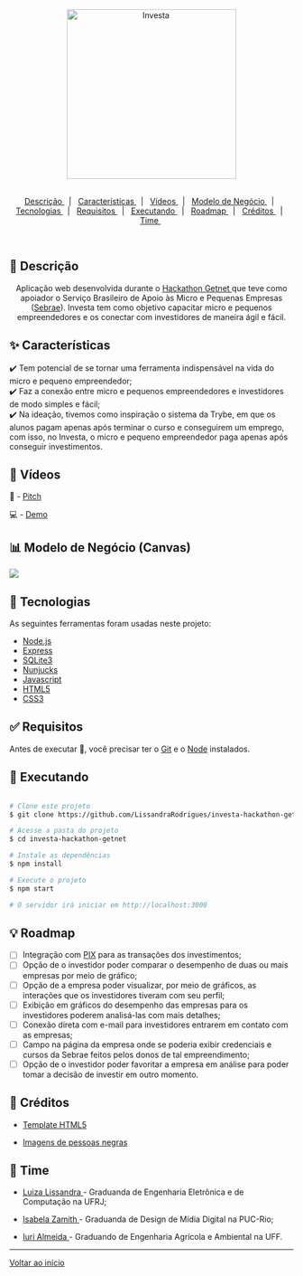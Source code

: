 <div align = "center" id = "top"> 
	
  <img width = "300" src = "https://github.com/LissandraRodrigues/investa-hackathon-getnet/blob/master/logo.png" alt = "Investa" />

</div>
<br>
<p align = "center">
  <a href = "#descricao"> Descrição </a> &#xa0; | &#xa0; 
  <a href = "#caracteristicas"> Características </a> &#xa0; | &#xa0;
  <a href = "#videos"> Vídeos </a> &#xa0; | &#xa0;
  <a href = "#canvas"> Modelo de Negócio </a> &#xa0; | &#xa0;
  <a href = "#tecnologias"> Tecnologias </a> &#xa0; | &#xa0;
  <a href = "#requisitos"> Requisitos </a> &#xa0; | &#xa0;
  <a href = "#executando"> Executando </a> &#xa0; | &#xa0;
  <a href = "#roadmap"> Roadmap </a> &#xa0; | &#xa0;
  <a href = "#creditos"> Créditos </a> &#xa0; | &#xa0;
  <a href = "#time"> Time </a> &#xa0; 
</p>

<br>

<div id = "descricao"> 

## :dart: Descrição ##

<p align = "center">
    Aplicação web desenvolvida durante o <a href = "https://www.hackathongetnet.com.br/"> Hackathon Getnet </a> que teve como apoiador
    o Serviço Brasileiro de Apoio às Micro e Pequenas Empresas (<a href = "https://www.sebrae.com.br/sites/PortalSebrae">Sebrae</a>). Investa 
    tem como objetivo capacitar micro e pequenos empreendedores e os conectar com investidores de maneira ágil e fácil. 
</p>

</div>

<div id = "caracteristicas"> 

## :sparkles: Características ##

:heavy_check_mark: Tem potencial de se tornar uma ferramenta indispensável na vida do micro e pequeno empreendedor;\
:heavy_check_mark: Faz a conexão entre micro e pequenos empreendedores e investidores de modo simples e fácil;\
:heavy_check_mark: Na ideação, tivemos como inspiração o sistema da Trybe, em que os alunos pagam apenas após terminar o curso e conseguirem um emprego, com isso, no Investa, o micro e pequeno empreendedor paga apenas após conseguir investimentos.

</div>

<div id = "videos"> 

## :movie_camera: Vídeos ##

:thought_balloon:  - <a href = ""> Pitch </a>

:computer:  - <a href = ""> Demo </a>

</div>

<div id = "canvas">

## :bar_chart: Modelo de Negócio (Canvas) ##

<img align = "center" src = "https://github.com/LissandraRodrigues/investa-hackathon-getnet/blob/master/canvas.jpeg" />

</div>

<div id = "tecnologias">

## :rocket: Tecnologias ##

As seguintes ferramentas foram usadas neste projeto:

- [Node.js](https://nodejs.org/pt-br/)
- [Express](https://expressjs.com/pt-br/)
- [SQLite3](https://www.sqlite.org/index.html)
- [Nunjucks](https://mozilla.github.io/nunjucks/)
- [Javascript](https://developer.mozilla.org/pt-BR/docs/Web/JavaScript)
- [HTML5](https://developer.mozilla.org/pt-BR/docs/Web/HTML/HTML5)
- [CSS3](https://developer.mozilla.org/pt-BR/docs/Web/CSS)

</div>

<div id = "requisitos"> 

## :white_check_mark: Requisitos ##

Antes de executar :checkered_flag:, você precisar ter o [Git](https://git-scm.com) e o [Node](https://nodejs.org/pt-br/) instalados.

</div>

<div id = "executando">

## :checkered_flag: Executando ##

```bash

# Clone este projeto
$ git clone https://github.com/LissandraRodrigues/investa-hackathon-getnet

# Acesse a pasta do projeto
$ cd investa-hackathon-getnet

# Instale as dependências
$ npm install

# Execute o projeto 
$ npm start

# O servidor irá iniciar em http://localhost:3000
```

</div>

<div id = "roadmap"> 

## :bulb: Roadmap ##

- [ ] Integração com <a href = "https://www.bcb.gov.br/estabilidadefinanceira/pagamentosinstantaneos">PIX</a> para as transações dos investimentos;
- [ ] Opção de o investidor poder comparar o desempenho de duas ou mais empresas por meio de gráfico;
- [ ] Opção de a empresa poder visualizar, por meio de gráficos, as interações que os investidores tiveram com seu perfil;
- [ ] Exibição em gráficos do desempenho das empresas para os investidores poderem analisá-las com mais detalhes;
- [ ] Conexão direta com e-mail para investidores entrarem em contato com as empresas;
- [ ] Campo na página da empresa onde se poderia exibir credenciais e cursos da Sebrae feitos pelos donos de tal empreendimento;
- [ ] Opção de o investidor poder favoritar a empresa em análise para poder tomar a decisão de investir em outro momento.

</div>

<div id = "creditos">
	
## :pushpin: Créditos ##

- <a href = "https://html5up.net/"> Template HTML5 </a>

- <a href = "https://www.nappy.co/"> Imagens de pessoas negras </a>
	
</div>

## :muscle: Time ##

<div id = "time">

* <a href = "https://www.linkedin.com/in/luiza-lissandra/"> Luiza Lissandra </a> - Graduanda de Engenharia Eletrônica e de Computação na UFRJ;

* <a href = "https://www.linkedin.com/in/isabelazamith/"> Isabela Zamith </a> - Graduanda de Design de Mídia Digital na PUC-Rio;

* <a href = "https://www.linkedin.com/in/iurilopesalmeida/"> Iuri Almeida </a> - Graduando de Engenharia Agrícola e Ambiental na UFF.

</div>

<hr>

<a href = "#top"> Voltar ao início </a>
